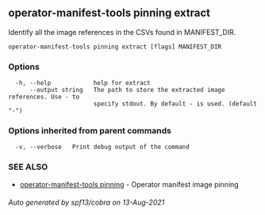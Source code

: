 ## operator-manifest-tools pinning extract

Identify all the image references in the CSVs found
in MANIFEST_DIR.

```
operator-manifest-tools pinning extract [flags] MANIFEST_DIR
```

### Options

```
  -h, --help            help for extract
      --output string   The path to store the extracted image references. Use - to
                        specify stdout. By default - is used. (default "-")
```

### Options inherited from parent commands

```
  -v, --verbose   Print debug output of the command
```

### SEE ALSO

* [operator-manifest-tools pinning](operator-manifest-tools_pinning.md)	 - Operator manifest image pinning

###### Auto generated by spf13/cobra on 13-Aug-2021
